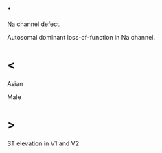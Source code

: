 # .

Na channel defect.

Autosomal dominant loss-of-function in Na channel.

# <

Asian

Male

# >

ST elevation in V1 and V2

